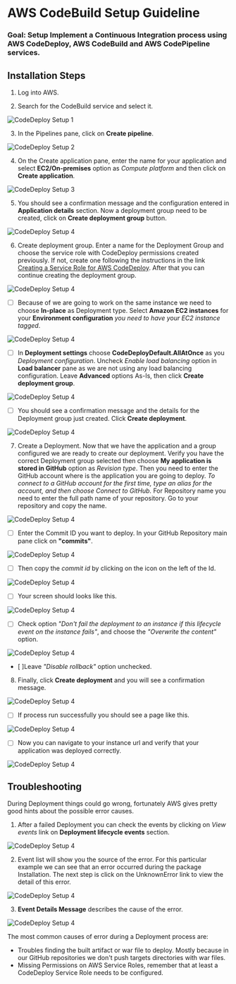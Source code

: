 # AWS CodeBuild Setup Guideline

### Goal: Setup Implement a Continuous Integration process using AWS CodeDeploy, AWS CodeBuild and AWS CodePipeline services.

## Installation Steps

  1. Log into AWS.

  2. Search for the CodeBuild service and select it.

![CodeDeploy Setup 1](screenshots/CB01.png)


  3. In the Pipelines pane, click on **Create pipeline**.

![CodeDeploy Setup 2](screenshots/CD02.png)

  4. On the Create application pane, enter the name for your application and select **EC2/On-premises** option as *Compute platform* and then click on **Create application**.

![CodeDeploy Setup 3](screenshots/CD03.png)

  5. You should see a confirmation message and the configuration entered in **Application details** section. Now a deployment group need to be created, click on **Create deployment group** button.

![CodeDeploy Setup 4](screenshots/CD04.png)

  6. Create deployment group. Enter a name for the Deployment Group and choose the service role with CodeDeploy permissions created previously. If not, create one following the instructions in the link [Creating a Service Role for AWS CodeDeploy](https://docs.aws.amazon.com/codedeploy/latest/userguide/getting-started-create-service-role.html#getting-started-create-service-role-console). After that you can continue creating the deployment group.

![CodeDeploy Setup 4](screenshots/CD05.png)

   - [ ] Because of we are going to work on the same instance we need to choose **In-place** as Deployment type. Select **Amazon EC2 instances** for your **Environment configuration** *you need to have your EC2 instance tagged*.

![CodeDeploy Setup 4](screenshots/CD06.png)

   - [ ] In **Deployment settings** choose **CodeDeployDefault.AllAtOnce** as you *Deployment configuration*. Uncheck *Enable load balancing* option in **Load balancer** pane as we are not using any load balancing configuration. Leave **Advanced** options As-Is, then click **Create deployment group**.

![CodeDeploy Setup 4](screenshots/CD07.png)

   - [ ] You should see a confirmation message and the details for the Deployment group just created. Click **Create deployment**.

![CodeDeploy Setup 4](screenshots/CD08.png)

  7. Create a Deployment. Now that we have the application and a group configured we are ready to create our deployment. Verify you have the correct Deployment group selected then choose **My application is stored in GitHub** option as *Revision type*. Then you need to enter the GitHub account where is the application you are going to deploy. *To connect to a GitHub account for the first time, type an alias for the account, and then choose Connect to GitHub.*
     For Repository name you need to enter the full path name of your repository. Go to your repository and copy the name.

![CodeDeploy Setup 4](screenshots/CD09-01.png)

   - [ ] Enter the Commit ID you want to deploy. In your GitHub Repository main pane click on **"commits"**.

![CodeDeploy Setup 4](screenshots/CD09-02.png)

   - [ ] Then copy the *commit id* by clicking on the icon on the left of the Id.

![CodeDeploy Setup 4](screenshots/CD09-03.png)

   - [ ] Your screen should looks like this.

![CodeDeploy Setup 4](screenshots/CD09.png)

   - [ ] Check option *"Don't fail the deployment to an instance if this lifecycle event on the instance fails"*, and choose the *"Overwrite the content"* option.

![CodeDeploy Setup 4](screenshots/CD10.png)

   - [ ]Leave *"Disable rollback"* option unchecked.

  8. Finally, click **Create deployment** and you will see a confirmation message.

![CodeDeploy Setup 4](screenshots/CD11-1.png)

   - [ ] If process run successfully you should see a page like this.

![CodeDeploy Setup 4](screenshots/CD11-2.png)

   - [ ] Now you can navigate to your instance url and verify that your application was deployed correctly.

![CodeDeploy Setup 4](screenshots/CD12.png)

## Troubleshooting

During Deployment things could go wrong, fortunately AWS gives pretty good hints about the possible error causes.

  1. After a failed Deployment you can check the events by clicking on *View events* link on **Deployment lifecycle events** section.

![CodeDeploy Setup 4](screenshots/CD13-1.png)

  2. Event list will show you the source of the error. For this particular example we can see that an error occurred during the package Installation. The next step is click on the UnknownError link to view the detail of this error.

![CodeDeploy Setup 4](screenshots/CD13-2.png)

  3. **Event Details Message** describes the cause of the error.

![CodeDeploy Setup 4](screenshots/CD13-3.png)

The most common causes of error during a Deployment process are:

 - Troubles finding the built artifact or war file to deploy. Mostly because in our GitHub repositories we don't push targets directories with war files.
 - Missing Permissions on AWS Service Roles, remember that at least a CodeDeploy Service Role needs to be configured.
